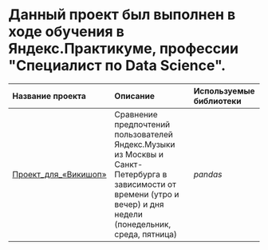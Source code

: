 # Данный проект был выполнен в ходе обучения в Яндекс.Практикуме, профессии "Специалист по Data Science".
| Название проекта | Описание | Используемые библиотеки | 
| :---------------------- | :---------------------- | :---------------------- |
| [Проект_для_«Викишоп»]([Проект_для_«Викишоп»](https://github.com/Kuandyk1988/Portfolio/tree/02e256ef8e6a3f7570f6fbf4e1b3414ee3a62861/%D0%9F%D1%80%D0%BE%D0%B5%D0%BA%D1%82_%D0%B4%D0%BB%D1%8F_%C2%AB%D0%92%D0%B8%D0%BA%D0%B8%D1%88%D0%BE%D0%BF%C2%BB)) | Сравнение предпочтений пользователей Яндекс.Музыки из Москвы и Санкт-Петербурга в зависимости от времени (утро и вечер) и дня недели (понедельник, среда, пятница)| *pandas* |
